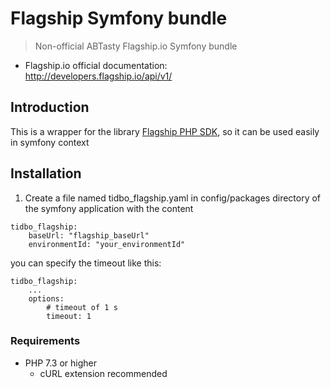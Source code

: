 # Flagship Symfony bundle
> Non-official ABTasty Flagship.io Symfony bundle

* Flagship.io official documentation:  
  http://developers.flagship.io/api/v1/

## Introduction
This is a wrapper for the library [Flagship PHP SDK](https://wcomnisky.github.io/flagship-php-sdk/), so it can be used easily in symfony context

## Installation
1. Create a file named tidbo_flagship.yaml in config/packages directory of the symfony application with the content
```
tidbo_flagship:
    baseUrl: "flagship_baseUrl"
    environmentId: "your_environmentId"
```
you can specify the timeout like this:
```
tidbo_flagship:
    ...
    options: 
        # timeout of 1 s
        timeout: 1
```

### Requirements

* PHP 7.3 or higher
  * cURL extension recommended
